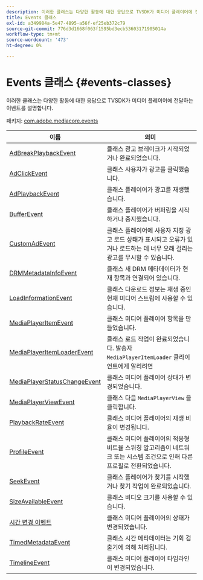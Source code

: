 ```yaml
---
description: 이러한 클래스는 다양한 활동에 대한 응답으로 TVSDK가 미디어 플레이어에 전달하는 이벤트를 설명합니다.
title: Events 클래스
exl-id: a349984a-5e47-4895-a56f-ef25eb372c79
source-git-commit: 776d3d1668f063f1595bd3ecb53603171905014a
workflow-type: tm+mt
source-wordcount: '473'
ht-degree: 0%

---
```


# Events 클래스 {#events-classes}

이러한 클래스는 다양한 활동에 대한 응답으로 TVSDK가 미디어 플레이어에 전달하는 이벤트를 설명합니다.

패키지: [com.adobe.mediacore.events](https://help.adobe.com/en_US/primetime/api/psdk/asdoc-dhls_1.4/com/adobe/mediacore/events/package-detail.html)

| 이름 | 의미 |
|---|---|
| [AdBreakPlaybackEvent](https://help.adobe.com/en_US/primetime/api/psdk/asdoc-dhls_1.4/com/adobe/mediacore/events/AdBreakPlaybackEvent.html) | 클래스 광고 브레이크가 시작되었거나 완료되었습니다. |
| [AdClickEvent](https://help.adobe.com/en_US/primetime/api/psdk/asdoc-dhls_1.4/com/adobe/mediacore/events/AdClickEvent.html) | 클래스 사용자가 광고를 클릭했습니다. |
| [AdPlaybackEvent](https://help.adobe.com/en_US/primetime/api/psdk/asdoc-dhls_1.4/com/adobe/mediacore/events/AdPlaybackEvent.html) | 클래스 플레이어가 광고를 재생했습니다. |
| [BufferEvent](https://help.adobe.com/en_US/primetime/api/psdk/asdoc-dhls_1.4/com/adobe/mediacore/events/BufferEvent.html) | 클래스 플레이어가 버퍼링을 시작하거나 중지했습니다. |
| [CustomAdEvent](https://experienceleague.adobe.com/docs/primetime/programming/tvsdk-1-4-for-desktop-hls/advertising/custom-ads/r-psdk-dhls-1.4-custom-ad-events.html?lang=en) | 클래스 플레이어에 사용자 지정 광고 로드 상태가 표시되고 오류가 있거나 로드하는 데 너무 오래 걸리는 광고를 무시할 수 있습니다. |
| [DRMMetadataInfoEvent](https://help.adobe.com/en_US/primetime/api/psdk/asdoc-dhls_1.4/com/adobe/mediacore/events/DRMMetadataInfoEvent.html) | 클래스 새 DRM 메타데이터가 현재 항목과 연결되어 있습니다. |
| [LoadInformationEvent](https://help.adobe.com/en_US/primetime/api/psdk/asdoc-dhls_1.4/com/adobe/mediacore/events/LoadInformationEvent.html) | 클래스 다운로드 정보는 재생 중인 현재 미디어 스트림에 사용할 수 있습니다. |
| [MediaPlayerItemEvent](https://help.adobe.com/en_US/primetime/api/psdk/asdoc-dhls_1.4/com/adobe/mediacore/events/MediaPlayerItemEvent.html) | 클래스 미디어 플레이어 항목을 만들었습니다. |
| [MediaPlayerItemLoaderEvent](https://help.adobe.com/en_US/primetime/api/psdk/asdoc-dhls_1.4/com/adobe/mediacore/events/MediaPlayerItemLoaderEvent.html) | 클래스 로드 작업이 완료되었습니다. 발송자 `MediaPlayerItemLoader` 클라이언트에게 알리려면 |
| [MediaPlayerStatusChangeEvent](https://help.adobe.com/en_US/primetime/api/psdk/asdoc-dhls_1.4/com/adobe/mediacore/events/MediaPlayerStatusChangeEvent.html) | 클래스 미디어 플레이어 상태가 변경되었습니다. |
| [MediaPlayerViewEvent](https://help.adobe.com/en_US/primetime/api/psdk/asdoc-dhls_1.4/com/adobe/mediacore/events/MediaPlayerViewEvent.html) | 클래스 다음 `MediaPlayerView` 을 클릭합니다. |
| [PlaybackRateEvent](https://help.adobe.com/en_US/primetime/api/psdk/asdoc-dhls_1.4/com/adobe/mediacore/events/PlaybackRateEvent.html) | 클래스 미디어 플레이어의 재생 비율이 변경됩니다. |
| [ProfileEvent](https://help.adobe.com/en_US/primetime/api/psdk/asdoc-dhls_1.4/com/adobe/mediacore/events/ProfileEvent.html) | 클래스 미디어 플레이어의 적응형 비트율 스위칭 알고리즘이 네트워크 또는 시스템 조건으로 인해 다른 프로필로 전환되었습니다. |
| [SeekEvent](https://help.adobe.com/en_US/primetime/api/psdk/asdoc-dhls_1.4/com/adobe/mediacore/events/SeekEvent.html) | 클래스 플레이어가 찾기를 시작했거나 찾기 작업이 완료되었습니다. |
| [SizeAvailableEvent](https://help.adobe.com/en_US/primetime/api/psdk/asdoc-dhls_1.4/com/adobe/mediacore/events/SizeAvailableEvent.html) | 클래스 비디오 크기를 사용할 수 있습니다. |
| [시간 변경 이벤트](https://help.adobe.com/en_US/primetime/api/psdk/asdoc-dhls_1.4/com/adobe/mediacore/events/TimeChangeEvent.html) | 클래스 미디어 플레이어의 상태가 변경되었습니다. |
| [TimedMetadataEvent](https://help.adobe.com/en_US/primetime/api/psdk/asdoc-dhls_1.4/com/adobe/mediacore/events/TimedMetadataEvent.html) | 클래스 시간 메타데이터는 기회 검출기에 의해 처리됩니다. |
| [TimelineEvent](https://help.adobe.com/en_US/primetime/api/psdk/asdoc-dhls_1.4/com/adobe/mediacore/events/TimelineEvent.html) | 클래스 미디어 플레이어 타임라인이 변경되었습니다. |
